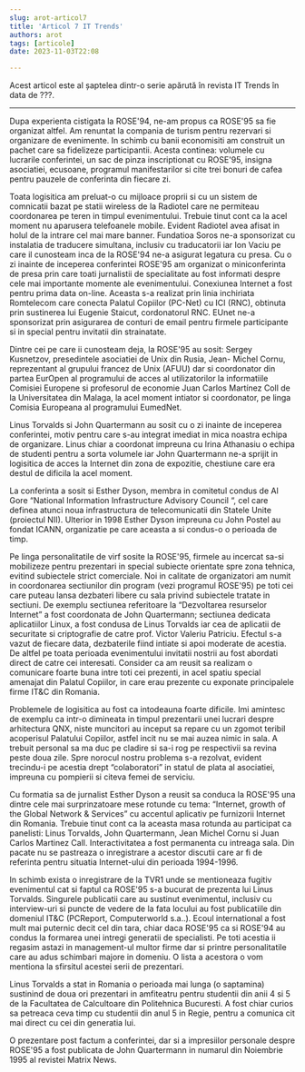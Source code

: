 ```yaml
---
slug: arot-articol7
title: 'Articol 7 IT Trends'
authors: arot
tags: [articole]
date: 2023-11-03T22:08

---
```


Acest articol este al șaptelea dintr-o serie apărută în revista IT Trends în data de ???.

<!-- truncate -->

---

Dupa experienta cistigata la  ROSE'94,  ne-am propus ca ROSE'95 sa fie organizat altfel. Am renuntat la compania de turism pentru rezervari si organizare de evenimente. In schimb cu banii economisiti am construit un pachet care sa fidelizeze participantii. Acesta continea: volumele cu lucrarile conferintei, un sac de pinza inscriptionat cu ROSE'95, insigna asociatiei, ecusoane, programul manifestarilor si cite trei bonuri de cafea pentru pauzele de conferinta din fiecare zi.

Toata logisitica am preluat-o cu mijloace proprii si cu un sistem de comnicatii bazat pe statii wireless de la Radiotel care ne permiteau coordonarea pe teren in timpul evenimentului. Trebuie tinut cont ca la acel moment nu aparusera telefoanele mobile. Evident Radiotel avea afisat in holul de la intrare cel mai mare banner. Fundatioa Soros ne-a sponsorizat cu instalatia de traducere simultana, inclusiv cu traducatorii iar Ion Vaciu pe care il cunosteam inca de la ROSE'94 ne-a asigurat legatura cu presa. Cu o zi inainte de inceperea conferintei ROSE'95 am organizat o miniconferinta de presa prin care toati jurnalistii de specialitate au fost informati despre cele mai importante momente ale evenimentului. Conexiunea Internet a fost pentru prima data on-line. Aceasta s-a realizat prin linia inchiriata Romtelecom care conecta Palatul Copiilor (PC-Net) cu ICI (RNC), obtinuta prin sustinerea lui Eugenie Staicut, cordonatorul RNC. EUnet ne-a sponsorizat prin asigurarea de conturi de email pentru firmele participante si in special pentru invitatii din strainatate.

Dintre cei pe care ii cunosteam deja, la ROSE'95 au sosit: Sergey Kusnetzov, presedintele asociatiei de Unix din Rusia, Jean- Michel Cornu, reprezentant al grupului francez de Unix (AFUU) dar si coordonator din partea EurOpen al programului de acces al utilizatorilor la informatiile Comisiei Europene si profesorul de economie Juan Carlos Martínez Coll de la Universitatea din Malaga, la acel moment intiator si coordonator, pe linga Comisia Europeana al programului EumedNet.

Linus Torvalds si John Quartermann au sosit cu o zi inainte de inceperea conferintei, motiv pentru care s-au integrat imediat in mica noastra echipa de organizare. Linus chiar a coordonat impreuna cu Irina Athanasiu o echipa de studenti pentru a sorta volumele iar John Quartermann ne-a sprijit in logisitica de acces la Internet din zona de expozitie, chestiune care era destul de dificila la acel moment.

La conferinta a sosit si Esther Dyson, membra in comitetul condus de Al Gore “National Information Infrastructure Advisory Council “, cel care definea atunci noua infrastructura de telecomunicatii din Statele Unite (proiectul NII). Ulterior in 1998 Esther Dyson impreuna cu John Postel au fondat ICANN, organizatie pe care aceasta a si condus-o o perioada de timp.

Pe linga personalitatile de virf sosite la ROSE'95, firmele au incercat sa-si mobilizeze pentru prezentari in special subiecte orientate spre zona tehnica, evitind subiectele strict comerciale. Noi in calitate de organizatori am numit in coordonarea sectiunilor din program (vezi programul ROSE'95) pe toti cei care puteau lansa dezbateri libere cu sala privind subiectele tratate in sectiuni. De exemplu sectiunea referitoare la “Dezvoltarea resurselor Internet” a fost coordonata de John Quartermann; sectiunea dedicata aplicatiilor Linux, a fost condusa de Linus Torvalds iar cea de aplicatii de securitate si criptografie de catre prof.  Victor Valeriu Patriciu. Efectul s-a vazut de fiecare data, dezbaterile fiind intiate si apoi moderate de acestia. De altfel pe toata perioada evenimentului invitatii nostrii au fost abordati direct de catre cei interesati. Consider ca am reusit sa realizam o comunicare foarte buna intre toti cei prezenti, in acel spatiu special amenajat din Palatul Copiilor, in care erau prezente cu exponate principalele firme  IT&C din Romania.

Problemele de logisitica au fost ca intodeauna foarte dificile. Imi amintesc de exemplu ca intr-o dimineata in timpul prezentarii unei lucrari despre arhitectura QNX, niste muncitori au inceput sa repare cu un zgomot teribil acoperisul Palatului Copiilor, astfel incit nu se mai auzea nimic in sala. A trebuit personal sa ma duc pe cladire si sa-i rog pe respectivii sa revina peste doua zile. Spre norocul nostru problema s-a rezolvat, evident trecindu-i pe acestia drept “colaboratori” in statul de plata al asociatiei, impreuna cu pompierii si citeva femei de serviciu.

Cu formatia sa de jurnalist Esther Dyson a reusit sa conduca la ROSE'95 una dintre cele mai surprinzatoare mese rotunde cu tema: “Internet, growth of the Global Network & Services” cu accentul aplicativ pe furnizorii Internet din Romania. Trebuie tinut cont ca la aceasta masa rotunda au participat ca panelisti: Linus Torvalds, John Quartermann, Jean Michel Cornu si Juan Carlos Martinez Call. Interactivitatea a fost permanenta cu intreaga sala. Din pacate nu se pastreaza o inregistrare a acestor discutii care ar fi de referinta pentru situatia Internet-ului din perioada 1994-1996.

In schimb exista o inregistrare de la TVR1 unde se mentioneaza fugitiv evenimentul cat si faptul ca ROSE'95 s-a bucurat de prezenta lui Linus Torvalds. Singurele publicatii care au sustinut evenimentul, inclusiv cu interview-uri si puncte de vedere de la fata locului au fost publicatiile din domeniul IT&C (PCReport, Computerworld s.a..). Ecoul international a fost mult mai puternic decit cel din tara, chiar daca ROSE'95 ca si ROSE'94 au condus la formarea unei intregi generatii de specialisti. Pe toti acestia ii regasim astazi in management-ul multor firme dar si printre personalitatile care au adus schimbari majore in domeniu. O lista a acestora o vom mentiona la sfirsitul acestei serii de prezentari.

Linus Torvalds a stat in Romania o perioada mai lunga (o saptamina) sustinind de doua ori prezentari  in amfiteatru pentru studentii din anii 4 si 5 de la Facultatea de Calcultoare din Politehnica Bucuresti. A fost chiar curios sa petreaca ceva timp cu studentii din anul 5 in Regie, pentru a comunica cit mai direct cu cei din generatia lui.

O prezentare post factum a conferintei, dar si a impresiilor personale despre ROSE'95 a fost publicata de John Quartermann in numarul din Noiembrie 1995 al revistei Matrix News.
